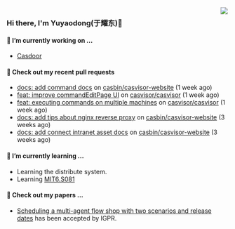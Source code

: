 <img align="right" src="https://github-readme-stats.vercel.app/api?username=leo220yuyaodog&show_icons=true&icon_color=805AD5&text_color=718096&bg_color=ffffff&hide_title=true" />

### Hi there, I'm Yuyaodong(于耀东)👋
#### 🔭 I’m currently working on ...
- [Casdoor](https://github.com/casdoor)

#### 🔨 Check out my recent pull requests

- [docs: add command docs](https://github.com/casbin/casvisor-website/pull/16) on [casbin/casvisor-website](https://github.com/casbin/casvisor-website) (1 week ago)
- [feat: improve commandEditPage UI](https://github.com/casvisor/casvisor/pull/84) on [casvisor/casvisor](https://github.com/casvisor/casvisor) (1 week ago)
- [feat: executing commands on multiple machines](https://github.com/casvisor/casvisor/pull/79) on [casvisor/casvisor](https://github.com/casvisor/casvisor) (1 week ago)
- [docs: add tips about nginx reverse proxy](https://github.com/casbin/casvisor-website/pull/15) on [casbin/casvisor-website](https://github.com/casbin/casvisor-website) (3 weeks ago)
- [docs: add connect intranet asset docs](https://github.com/casbin/casvisor-website/pull/14) on [casbin/casvisor-website](https://github.com/casbin/casvisor-website) (3 weeks ago)

#### 🌱 I’m currently learning ...
- Learning the distribute system.
- Learning [MIT6.S081](https://pdos.csail.mit.edu/6.828/2021/schedule.html)

#### 📜 Check out my papers ...
- [Scheduling a multi-agent flow shop with two scenarios and release dates](https://www.tandfonline.com/doi/full/10.1080/00207543.2023.2188646) has been accepted by IGPR.

